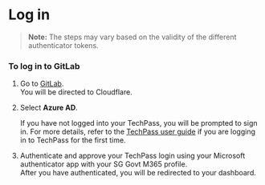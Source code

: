 # Log in
>**Note:** The steps may vary based on the validity of the different authenticator tokens.  


### To log in to GitLab

1. Go to [GitLab](https://sgts.gitlab-dedicated.com/).  
    You will be directed to Cloudflare.
1. Select **Azure AD**.  
        
    If you have not logged into your TechPass, you will be prompted to sign in. For more details, refer to the [TechPass user guide](https://docs.developer.tech.gov.sg/docs/techpass-user-guide/#/) if you are logging in to TechPass for the first time.

1. Authenticate and approve your TechPass login using your Microsoft authenticator app with your SG Govt M365 profile.  
After you have authenticated, you will be redirected to your dashboard. 
